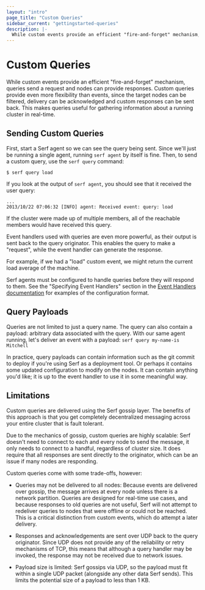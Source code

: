 ```yaml
---
layout: "intro"
page_title: "Custom Queries"
sidebar_current: "gettingstarted-queries"
description: |-
  While custom events provide an efficient "fire-and-forget" mechanism, queries send a request and nodes can provide responds. Custom queries provide even more flexibility than events, since the target nodes can be filtered, delivery can be acknowledged and custom responses can be sent back. This makes queries useful for gathering information about a running cluster in real-time.
---
```


# Custom Queries

While custom events provide an efficient "fire-and-forget" mechanism, queries
send a request and nodes can provide responses. Custom queries provide even more
flexibility than events, since the target nodes can be filtered, delivery
can be acknowledged and custom responses can be sent back. This makes queries
useful for gathering information about a running cluster in real-time.

## Sending Custom Queries

First, start a Serf agent so we can see the query being sent. Since we'll
just be running a single agent, running `serf agent` by itself is fine.
Then, to send a custom query, use the `serf query` command:

```
$ serf query load
```

If you look at the output of `serf agent`, you should see that it received
the user query:

```
...
2013/10/22 07:06:32 [INFO] agent: Received event: query: load
```

If the cluster were made up of multiple members, all of the reachable
members would have received this query.

Event handlers used with queries are even more powerful, as their
output is sent back to the query originator. This enables the query to make
a "request", while the event handler can generate the response.

For example, if we had a "load" custom event, we might return
the current load average of the machine.

Serf agents must be configured to handle queries before they will
respond to them. See the "Specifying Event Handlers" section in the
[Event Handlers documentation](/docs/agent/event-handlers.html) for
examples of the configuration format.

## Query Payloads

Queries are not limited to just a query name. The query can also contain
a payload: arbitrary data associated with the query. With our same agent
running, let's deliver an event with a payload: `serf query my-name-is Mitchell`

In practice, query payloads can contain information such as the git commit
to deploy if you're using Serf as a deployment tool. Or perhaps it contains
some updated configuration to modify on the nodes. It can contain anything
you'd like; it is up to the event handler to use it in some meaningful way.

## Limitations

Custom queries are delivered using the Serf gossip layer. The benefits of
this approach is that you get completely decentralized messaging across
your entire cluster that is fault tolerant.

Due to the mechanics of gossip, custom queries are highly scalable: Serf doesn't
need to connect to each and every node to send the message, it only needs to connect
to a handful, regardless of cluster size. It does require that all responses are
sent directly to the originator, which can be an issue if many nodes are responding.

Custom queries come with some trade-offs, however:

* Queries may not be delivered to all nodes: Because events are delivered over
  gossip, the message arrives at every node unless there is a network partition.
  Queries are designed for real-time use cases, and because responses to old queries
  are not useful, Serf will not attempt to redeliver queries to nodes that were
  offline or could not be reached. This is a critical distinction from custom events,
  which do attempt a later delivery.

* Responses and acknowledgements are sent over UDP back to the query originator.
  Since UDP does not provide any of the reliability or retry mechanisms of TCP,
  this means that although a query handler may be invoked, the response may
  not be received due to network issues.

* Payload size is limited: Serf gossips via UDP, so the payload must fit
  within a single UDP packet (alongside any other data Serf sends). This
  limits the potential size of a payload to less than 1 KB.

